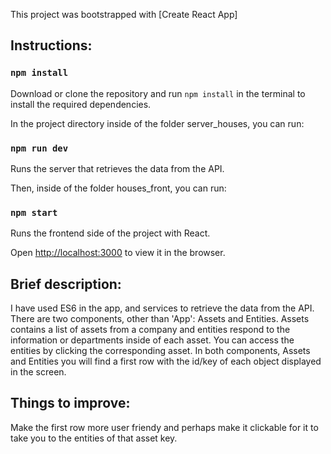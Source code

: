 This project was bootstrapped with [Create React App]

  ## Instructions:
  
  ### `npm install`
  
  Download or clone the repository and run `npm install` in the terminal to install the required dependencies.

In the project directory inside of the folder server_houses, you can run:

### `npm run dev`

Runs the server that retrieves the data from the API.<br />

Then, inside of the folder houses_front, you can run:

### `npm start`

Runs the frontend side of the project with React.<br />

Open [http://localhost:3000](http://localhost:3000) to view it in the browser.

## Brief description:

I have used ES6 in the app, and services to retrieve the data from the API. There are two components, other than 'App':
Assets and Entities. Assets contains a list of assets from a company and entities respond to the information or departments inside of each asset.
You can access the entities by clicking the corresponding asset. In both components, Assets and Entities you will find a first row with the id/key of each object displayed in the screen.

## Things to improve:

Make the first row more user friendy and perhaps make it clickable for it to take you to the entities of that asset key.
